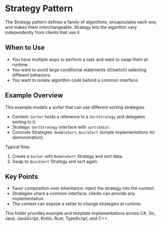 # Strategy Pattern

The Strategy pattern defines a family of algorithms, encapsulates each one, and makes them interchangeable. Strategy lets the algorithm vary independently from clients that use it.

## When to Use
- You have multiple ways to perform a task and want to swap them at runtime.
- You want to avoid large conditional statements (if/switch) selecting different behaviors.
- You want to isolate algorithm code behind a common interface.

## Example Overview
This example models a sorter that can use different sorting strategies.
- Context: `Sorter` holds a reference to a `SortStrategy` and delegates sorting to it.
- Strategy: `SortStrategy` interface with `sort(data)`.
- Concrete Strategies: `BubbleSort`, `QuickSort` (simple implementations for demonstration).

Typical flow:
1) Create a `Sorter` with `BubbleSort` Strategy and sort data.
2) Swap to `QuickSort` Strategy and sort again.

## Key Points
- Favor composition over inheritance: inject the strategy into the context.
- Strategies share a common interface; clients can provide any implementation.
- The context can expose a setter to change strategies at runtime.

This folder provides example and template implementations across C#, Go, Java, JavaScript, Kotlin, Rust, TypeScript, and C++.
